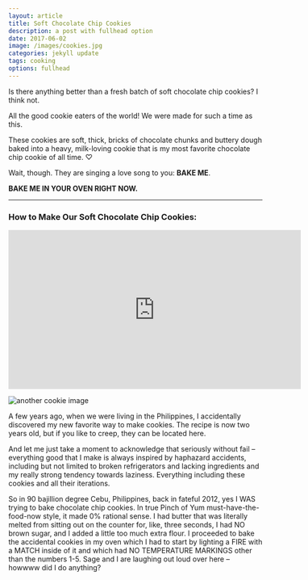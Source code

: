 ```yaml
---
layout: article
title: Soft Chocolate Chip Cookies
description: a post with fullhead option
date: 2017-06-02
image: /images/cookies.jpg
categories: jekyll update
tags: cooking
options: fullhead
---
```


Is there anything better than a fresh batch of soft chocolate chip cookies? I think not.

<!-- ![cookie image](http://pinchofyum.com/wp-content/uploads/Chocolate-Chip-Cookies-Square.jpg) -->

All the good cookie eaters of the world!
We were made for such a time as this.

These cookies are soft, thick, bricks of chocolate chunks and buttery dough baked into a heavy, milk-loving cookie that is my most favorite chocolate chip cookie of all time. ♡


Wait, though. They are singing a love song to you: **BAKE ME**.

**BAKE ME IN YOUR OVEN RIGHT NOW.**

<hr>

### How to Make Our Soft Chocolate Chip Cookies:
<iframe width="580" height="315" src="http://www.youtube.com/embed/JdbGVDYu4mQ" frameborder="0" allowfullscreen></iframe>
<!-- [![embedded video](https://img.youtube.com/vi/JdbGVDYu4mQ/0.jpg)](https://www.youtube.com/watch?v=JdbGVDYu4mQ) -->

![another cookie image](http://cdn.pinchofyum.com/wp-content/uploads/cookie-cross-section-2-768x1152.jpg)

A few years ago, when we were living in the Philippines, I accidentally discovered my new favorite way to make cookies. The recipe is now two years old, but if you like to creep, they can be located here.

And let me just take a moment to acknowledge that seriously without fail – everything good that I make is always inspired by haphazard accidents, including but not limited to broken refrigerators and lacking ingredients and my really strong tendency towards laziness. Everything including these cookies and all their iterations.

So in 90 bajillion degree Cebu, Philippines, back in fateful 2012, yes I WAS trying to bake chocolate chip cookies. In true Pinch of Yum must-have-the-food-now style, it made 0% rational sense. I had butter that was literally melted from sitting out on the counter for, like, three seconds, I had NO brown sugar, and I added a little too much extra flour. I proceeded to bake the accidental cookies in my oven which I had to start by lighting a FIRE with a MATCH inside of it and which had NO TEMPERATURE MARKINGS other than the numbers 1-5. Sage and I are laughing out loud over here – howwww did I do anything?
